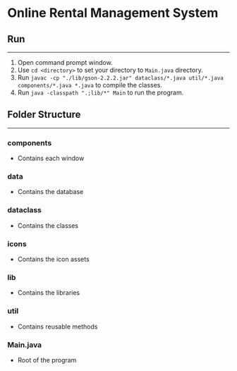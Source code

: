 # Online Rental Management System

## Run

---

1. Open command prompt window.
2. Use `cd <directory>` to set your directory to `Main.java` directory.
3. Run `javac -cp "./lib/gson-2.2.2.jar" dataclass/*.java util/*.java components/*.java *.java` to compile the classes.
4. Run `java -classpath ".;lib/*" Main` to run the program.

## Folder Structure

---

### components

- Contains each window

### data

- Contains the database

### dataclass

- Contains the classes

### icons

- Contains the icon assets

### lib

- Contains the libraries

### util

- Contains reusable methods

### Main.java

- Root of the program
